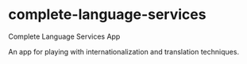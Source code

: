 # complete-language-services
Complete Language Services App

An app for playing with internationalization and translation techniques.
